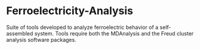 # Ferroelectricity-Analysis
Suite of tools developed to analyze ferroelectric behavior of a self-assembled system. Tools require both the MDAnalysis and the Freud cluster analysis software packages.
